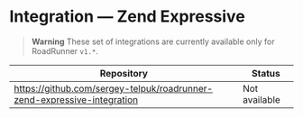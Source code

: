# Integration — Zend Expressive

> **Warning**
> These set of integrations are currently available only for RoadRunner `v1.*`.

| Repository                                                              | Status        |
|-------------------------------------------------------------------------|---------------|
| https://github.com/sergey-telpuk/roadrunner-zend-expressive-integration | Not available |